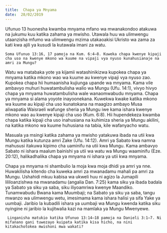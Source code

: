 ```yaml
---
title:  Chapa ya Mnyama
date:  28/02/2019
---
```


Ufunuo 13 huonesha kwamba mnyama mfano wa mwanakondoo atakuwa na jukumu kuu katika zahama ya mwisho. Utawala huu wa ulimwengu utaanzisha mfumo wa ulimwengu mzima utakaoakisi Ukristo wa zama za kati kwa ajili ya kusudi la kutawala imani za watu.

`Soma Ufunuo 13:16, 17 pamoja na Kum. 6:4–8. Kuweka chapa kwenye kipaji cha uso na kwenye mkono wa kuume na vipaji vya nyuso kunahusianaje na amri za Mungu?`

Watu wa matabaka yote ya kijamii watashinikizwa kupokea chapa ya mnyama katika mkono wao wa kuume au kwenye vipaji vya nyuso zao. Kupokea chapa hii humaanisha kujiunga upande wa mnyama. Kama vile ambavyo muhuri huwatambulisha walio wa Mungu (Ufu. 14:1), vivyo hivyo chapa ya mnyama huwatambulisha wale wanaomwabudu mnyama. Chapa ya mnyama si alama yoyote inayoonekana. Kuwekwa kwake katika mkono wa kuume au kipaji cha uso kunatokana na maagizo ambayo Musa aliwapatia Waisraeli wafunge sheria ya Mungu iwe kama ishara kwenye mkono wao au kwenye kipaji cha uso (Kum. 6:8). Hii hupendekeza kwamba chapa katika kipaji cha uso inahusiana na kuhimiza sheria ya Mungu akilini, na katika mkono wa kuume huhusiana na tabia, kile wafanyacho watu.

Masuala ya msingi katika zahama ya mwisho yatakuwa ibada na utii kwa Mungu katika kutunza amri Zake (Ufu. 14:12). Amri ya Sabato kwa namna mahususi itakuwa kipimo cha uaminifu na utii kwa Mungu. Kama ambavyo Sabato ni ishara maalum bainishi ya utii wa watu wa Mungu waaminifu (Eze. 20:12), halikadhalika chapa ya mnyama ni ishara ya utii kwa mnyama.

Chapa ya mnyama ni shambulio la moja kwa moja dhidi ya amri ya nne. Huwakilisha kitendo cha kuweka amri za mwanadamu mahali pa amri za Mungu. Ushahidi mkuu kabisa wa ukweli huu ni agizo la Jumapili lililoanzishwa na mwanadamu (angalia Dan. 7:25) kama siku ya ibada badala ya Sabato ya siku ya saba, siku iliyoamriwa kwenye Maandiko. Tunamwabudu Bwana kama Muumbaji; na Sabato ya siku ya saba, tangu mwanzo wa ulimwengu wetu, imesimama kama ishara halisi ya sifa Yake ya uumbaji. Jaribio la kubadili ishara ya uumbaji wa Mungu kwenda katika siku nyingine ni jaribio la kujitwalia kazi na mamlaka ya Mungu Mwenyewe.

` Linganisha matukio katika Ufunuo 13:14–18 pamoja na Danieli 3:1–7. Ni mifanano gani tuwezayo kuipata katika kisa hicho, na nini kitakachotokea mwishoni mwa wakati?`